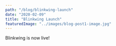 ```yaml
---
path: "/blog/blinkwing-launch"
date: "2020-02-09"
title: "Blinkwing Launch"
featuredImage: "../images/blog-post1-image.jpg"
---
```


Blinkwing is now live!
